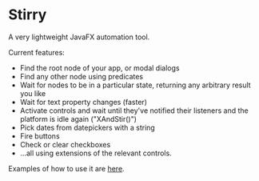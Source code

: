 # Stirry
A very lightweight JavaFX automation tool.

Current features:

- Find the root node of your app, or modal dialogs
- Find any other node using predicates
- Wait for nodes to be in a particular state, returning any arbitrary result you like
- Wait for text property changes (faster)
- Activate controls and wait until they've notified their listeners and the platform is idle again ("XAndStir()")
- Pick dates from datepickers with a string
- Fire buttons
- Check or clear checkboxes
- ...all using extensions of the relevant controls.

Examples of how to use it are [here](src/test/kotlin/com/lunivore/stirry/).
